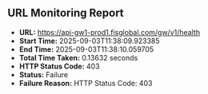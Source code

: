 ## URL Monitoring Report

- **URL:** https://api-gw1-prod1.fisglobal.com/gw/v1/health
- **Start Time:** 2025-09-03T11:38:09.923385
- **End Time:** 2025-09-03T11:38:10.059705
- **Total Time Taken:** 0.13632 seconds
- **HTTP Status Code:** 403
- **Status:** Failure
- **Failure Reason:** HTTP Status Code: 403
